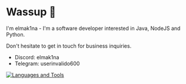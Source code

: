 # Wassup 👋
I'm elmak1na - I'm a software developer interested in Java, NodeJS and Python.

Don't hesitate to get in touch for business inquiries.
- Discord: elmak1na
- Telegram: userinvalido600
  
[![Languages and Tools](https://skillicons.dev/icons?i=java,html,css,redis,mongo,mysql,maven,idea,ps,py,js)](https://skillicons.dev)
